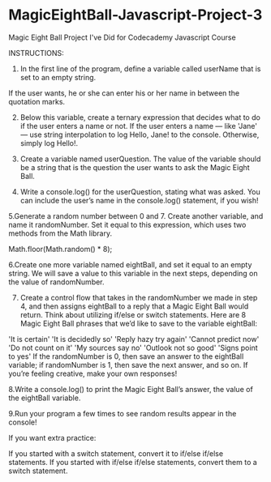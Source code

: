 # MagicEightBall-Javascript-Project-3
Magic Eight Ball Project I've Did for Codecademy Javascript Course

INSTRUCTIONS:

1. In the first line of the program, define a variable called userName that is set to an empty string.

If the user wants, he or she can enter his or her name in between the quotation marks.

2. Below this variable, create a ternary expression that decides what to do if the user enters a name or not. If the user enters a name — like 'Jane' — use string interpolation to log Hello, Jane! to the console. Otherwise, simply log Hello!.

3. Create a variable named userQuestion. The value of the variable should be a string that is the question the user wants to ask the Magic Eight Ball.

4. Write a console.log() for the userQuestion, stating what was asked. You can include the user’s name in the console.log() statement, if you wish!

5.Generate a random number between 0 and 7. Create another variable, and name it randomNumber. Set it equal to this expression, which uses two methods from the Math library.

Math.floor(Math.random() * 8);

6.Create one more variable named eightBall, and set it equal to an empty string. We will save a value to this variable in the next steps, depending on the value of randomNumber.

7. Create a control flow that takes in the randomNumber we made in step 4, and then assigns eightBall to a reply that a Magic Eight Ball would return. Think about utilizing if/else or switch statements. Here are 8 Magic Eight Ball phrases that we’d like to save to the variable eightBall:

'It is certain'
'It is decidedly so'
'Reply hazy try again'
'Cannot predict now'
'Do not count on it'
'My sources say no'
'Outlook not so good'
'Signs point to yes'
If the randomNumber is 0, then save an answer to the eightBall variable; if randomNumber is 1, then save the next answer, and so on. If you’re feeling creative, make your own responses!

8.Write a console.log() to print the Magic Eight Ball’s answer, the value of the eightBall variable.

9.Run your program a few times to see random results appear in the console!

If you want extra practice:

If you started with a switch statement, convert it to if/else if/else statements.
If you started with if/else if/else statements, convert them to a switch statement.
